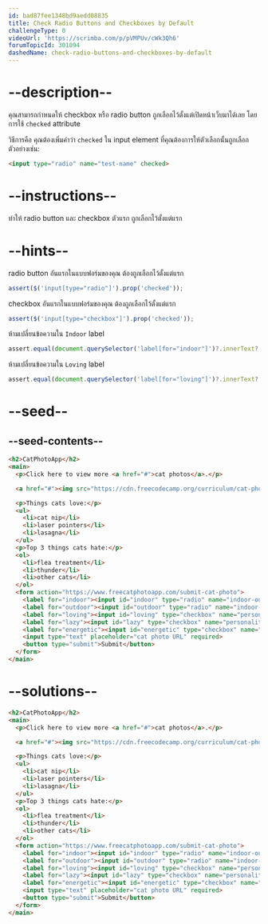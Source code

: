 ```yaml
---
id: bad87fee1348bd9aedd08835
title: Check Radio Buttons and Checkboxes by Default
challengeType: 0
videoUrl: 'https://scrimba.com/p/pVMPUv/cWk3Qh6'
forumTopicId: 301094
dashedName: check-radio-buttons-and-checkboxes-by-default
---
```


# --description--

คุณสามารถกำหนดให้ checkbox หรือ radio button ถูกเลือกไว้ตั้งแต่เปิดหน้าเว็บมาได้เลย โดยการใช้ `checked` attribute

วิธีการคือ คุณต้องเพิ่มคำว่า `checked` ใน input element ที่คุณต้องการให้ตัวเลือกนั้นถูกเลือก
ตัวอย่างเช่น:

```html
<input type="radio" name="test-name" checked>
```

# --instructions--

ทำให้ radio button และ checkbox ตัวแรก ถูกเลือกไว้ตั้งแต่แรก

# --hints--

radio button อันแรกในแบบฟอร์มของคุณ ต้องถูกเลือกไว้ตั้งแต่แรก

```js
assert($('input[type="radio"]').prop('checked'));
```

checkbox อันแรกในแบบฟอร์มของคุณ ต้องถูกเลือกไว้ตั้งแต่แรก

```js
assert($('input[type="checkbox"]').prop('checked'));
```

ห้ามเปลี่ยนข้อความใน `Indoor` label

```js
assert.equal(document.querySelector('label[for="indoor"]')?.innerText?.trim(), 'Indoor');
```

ห้ามเปลี่ยนข้อความใน `Loving` label

```js
assert.equal(document.querySelector('label[for="loving"]')?.innerText?.trim(), 'Loving');
```

# --seed--

## --seed-contents--

```html
<h2>CatPhotoApp</h2>
<main>
  <p>Click here to view more <a href="#">cat photos</a>.</p>

  <a href="#"><img src="https://cdn.freecodecamp.org/curriculum/cat-photo-app/relaxing-cat.jpg" alt="A cute orange cat lying on its back."></a>

  <p>Things cats love:</p>
  <ul>
    <li>cat nip</li>
    <li>laser pointers</li>
    <li>lasagna</li>
  </ul>
  <p>Top 3 things cats hate:</p>
  <ol>
    <li>flea treatment</li>
    <li>thunder</li>
    <li>other cats</li>
  </ol>
  <form action="https://www.freecatphotoapp.com/submit-cat-photo">
    <label for="indoor"><input id="indoor" type="radio" name="indoor-outdoor" value="indoor"> Indoor</label>
    <label for="outdoor"><input id="outdoor" type="radio" name="indoor-outdoor" value="outdoor"> Outdoor</label><br>
    <label for="loving"><input id="loving" type="checkbox" name="personality" value="loving"> Loving</label>
    <label for="lazy"><input id="lazy" type="checkbox" name="personality" value="lazy"> Lazy</label>
    <label for="energetic"><input id="energetic" type="checkbox" name="personality" value="energetic"> Energetic</label><br>
    <input type="text" placeholder="cat photo URL" required>
    <button type="submit">Submit</button>
  </form>
</main>
```

# --solutions--

```html
<h2>CatPhotoApp</h2>
<main>
  <p>Click here to view more <a href="#">cat photos</a>.</p>

  <a href="#"><img src="https://cdn.freecodecamp.org/curriculum/cat-photo-app/relaxing-cat.jpg" alt="A cute orange cat lying on its back."></a>

  <p>Things cats love:</p>
  <ul>
    <li>cat nip</li>
    <li>laser pointers</li>
    <li>lasagna</li>
  </ul>
  <p>Top 3 things cats hate:</p>
  <ol>
    <li>flea treatment</li>
    <li>thunder</li>
    <li>other cats</li>
  </ol>
  <form action="https://www.freecatphotoapp.com/submit-cat-photo">
    <label for="indoor"><input id="indoor" type="radio" name="indoor-outdoor" value="indoor" checked> Indoor</label>
    <label for="outdoor"><input id="outdoor" type="radio" name="indoor-outdoor" value="outdoor"> Outdoor</label><br>
    <label for="loving"><input id="loving" type="checkbox" name="personality" value="loving" checked> Loving</label>
    <label for="lazy"><input id="lazy" type="checkbox" name="personality" value="lazy"> Lazy</label>
    <label for="energetic"><input id="energetic" type="checkbox" name="personality" value="energetic"> Energetic</label><br>
    <input type="text" placeholder="cat photo URL" required>
    <button type="submit">Submit</button>
  </form>
</main>
```
